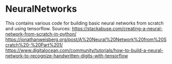 # NeuralNetworks
This contains various code for building basic neural networks from scratch and using tensorflow.
Sources:
https://stackabuse.com/creating-a-neural-network-from-scratch-in-python/
https://jonathanweisberg.org/post/A%20Neural%20Network%20from%20Scratch%20-%20Part%201/
https://www.digitalocean.com/community/tutorials/how-to-build-a-neural-network-to-recognize-handwritten-digits-with-tensorflow
